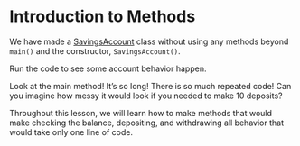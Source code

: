# Introduction to Methods

We have made a [SavingsAccount](https://github.com/upliftdev/Foundations/blob/main/3.Classes_and_Objects/Introduction-to-Methods/src/main/java/com/examples/classes/SavingsAccount.java) class without using any methods beyond ```main()``` and the constructor, ```SavingsAccount()```.

Run the code to see some account behavior happen.

Look at the main method! It’s so long! There is so much repeated code! Can you imagine how messy it would look if you needed to make 10 deposits?

Throughout this lesson, we will learn how to make methods that would make checking the balance, depositing, and withdrawing all behavior that would take only one line of code.